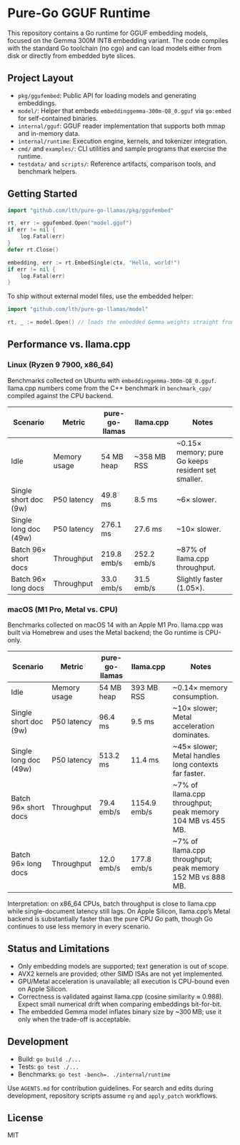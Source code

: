# Pure-Go GGUF Runtime

This repository contains a Go runtime for GGUF embedding models, focused on the Gemma 300M INT8 embedding variant. The code compiles with the standard Go toolchain (no cgo) and can load models either from disk or directly from embedded byte slices.

## Project Layout
- `pkg/ggufembed`: Public API for loading models and generating embeddings.
- `model/`: Helper that embeds `embeddinggemma-300m-Q8_0.gguf` via `go:embed` for self-contained binaries.
- `internal/gguf`: GGUF reader implementation that supports both mmap and in-memory data.
- `internal/runtime`: Execution engine, kernels, and tokenizer integration.
- `cmd/` and `examples/`: CLI utilities and sample programs that exercise the runtime.
- `testdata/` and `scripts/`: Reference artifacts, comparison tools, and benchmark helpers.

## Getting Started
```go
import "github.com/lth/pure-go-llamas/pkg/ggufembed"

rt, err := ggufembed.Open("model.gguf")
if err != nil {
    log.Fatal(err)
}
defer rt.Close()

embedding, err := rt.EmbedSingle(ctx, "Hello, world!")
if err != nil {
    log.Fatal(err)
}
```

To ship without external model files, use the embedded helper:
```go
import "github.com/lth/pure-go-llamas/model"

rt, _ := model.Open() // loads the embedded Gemma weights straight from memory
```

## Performance vs. llama.cpp

### Linux (Ryzen 9 7900, x86_64)
Benchmarks collected on Ubuntu with `embeddinggemma-300m-Q8_0.gguf`. llama.cpp numbers come from the C++ benchmark in `benchmark_cpp/` compiled against the CPU backend.

| Scenario | Metric | pure-go-llamas | llama.cpp | Notes |
|----------|--------|----------------|-----------|-------|
| Idle | Memory usage | 54 MB heap | ~358 MB RSS | ~0.15× memory; pure Go keeps resident set smaller.
| Single short doc (9w) | P50 latency | 49.8 ms | 8.5 ms | ~6× slower.
| Single long doc (49w) | P50 latency | 276.1 ms | 27.6 ms | ~10× slower.
| Batch 96× short docs | Throughput | 219.8 emb/s | 252.2 emb/s | ~87% of llama.cpp throughput.
| Batch 96× long docs | Throughput | 33.0 emb/s | 31.5 emb/s | Slightly faster (1.05×).

### macOS (M1 Pro, Metal vs. CPU)
Benchmarks collected on macOS 14 with an Apple M1 Pro. llama.cpp was built via Homebrew and uses the Metal backend; the Go runtime is CPU-only.

| Scenario | Metric | pure-go-llamas | llama.cpp | Notes |
|----------|--------|----------------|-----------|-------|
| Idle | Memory usage | 54 MB heap | 393 MB RSS | ~0.14× memory consumption.
| Single short doc (9w) | P50 latency | 96.4 ms | 9.5 ms | ~10× slower; Metal acceleration dominates.
| Single long doc (49w) | P50 latency | 513.2 ms | 11.4 ms | ~45× slower; Metal handles long contexts far faster.
| Batch 96× short docs | Throughput | 79.4 emb/s | 1154.9 emb/s | ~7% of llama.cpp throughput; peak memory 104 MB vs 455 MB.
| Batch 96× long docs | Throughput | 12.0 emb/s | 177.8 emb/s | ~7% of llama.cpp throughput; peak memory 152 MB vs 888 MB.

Interpretation: on x86_64 CPUs, batch throughput is close to llama.cpp while single-document latency still lags. On Apple Silicon, llama.cpp’s Metal backend is substantially faster than the pure CPU Go path, though Go continues to use less memory in every scenario.

## Status and Limitations
- Only embedding models are supported; text generation is out of scope.
- AVX2 kernels are provided; other SIMD ISAs are not yet implemented.
- GPU/Metal acceleration is unavailable; all execution is CPU-bound even on Apple Silicon.
- Correctness is validated against llama.cpp (cosine similarity ≈ 0.988). Expect small numerical drift when comparing embeddings bit-for-bit.
- The embedded Gemma model inflates binary size by ~300 MB; use it only when the trade-off is acceptable.

## Development
- Build: `go build ./...`
- Tests: `go test ./...`
- Benchmarks: `go test -bench=. ./internal/runtime`

Use `AGENTS.md` for contribution guidelines. For search and edits during development, repository scripts assume `rg` and `apply_patch` workflows.

## License
MIT
